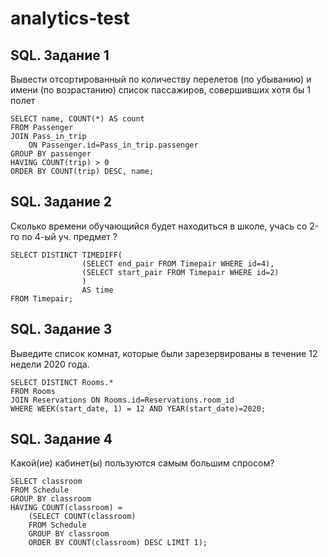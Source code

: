 # analytics-test
## SQL. Задание 1
Вывести отсортированный по количеству перелетов (по убыванию) 
и имени (по возрастанию) список пассажиров, совершивших хотя бы 1 полет
```
SELECT name, COUNT(*) AS count  
FROM Passenger
JOIN Pass_in_trip
    ON Passenger.id=Pass_in_trip.passenger
GROUP BY passenger
HAVING COUNT(trip) > 0
ORDER BY COUNT(trip) DESC, name;
```

## SQL. Задание 2
Сколько времени обучающийся будет находиться в школе, 
учась со 2-го по 4-ый уч. предмет ?
```
SELECT DISTINCT TIMEDIFF( 
                (SELECT end_pair FROM Timepair WHERE id=4),
                (SELECT start_pair FROM Timepair WHERE id=2)
                ) 
                AS time
FROM Timepair;
```

## SQL. Задание 3
Выведите список комнат, которые были зарезервированы в течение 12 недели 2020 года.
```
SELECT DISTINCT Rooms.*
FROM Rooms
JOIN Reservations ON Rooms.id=Reservations.room_id
WHERE WEEK(start_date, 1) = 12 AND YEAR(start_date)=2020;
```

## SQL. Задание 4
Какой(ие) кабинет(ы) пользуются самым большим спросом?
```
SELECT classroom 
FROM Schedule
GROUP BY classroom
HAVING COUNT(classroom) = 
    (SELECT COUNT(classroom) 
    FROM Schedule 
    GROUP BY classroom
    ORDER BY COUNT(classroom) DESC LIMIT 1);
```
